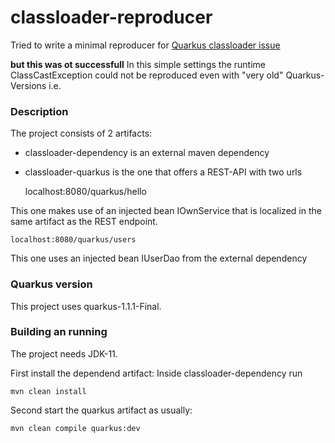 # classloader-reproducer

Tried to write a minimal reproducer for [Quarkus classloader issue](https://github.com/quarkusio/quarkus/issues/5015)

__but this was ot successfull__ In this simple settings the runtime ClassCastException could not be reproduced even with "very old" Quarkus-Versions i.e.

### Description

The project consists of 2 artifacts:

* classloader-dependency is an external maven dependency

* classloader-quarkus is the one that offers a REST-API with two urls

	localhost:8080/quarkus/hello

This one makes use of an injected bean IOwnService that is localized in the same artifact as the REST endpoint.

	localhost:8080/quarkus/users

This one uses an injected bean IUserDao from the external dependency

### Quarkus version

This project uses quarkus-1.1.1-Final.

### Building an running

The project needs JDK-11.

First install the dependend artifact: Inside classloader-dependency run

	mvn clean install

Second start the quarkus artifact as usually:

	mvn clean compile quarkus:dev

